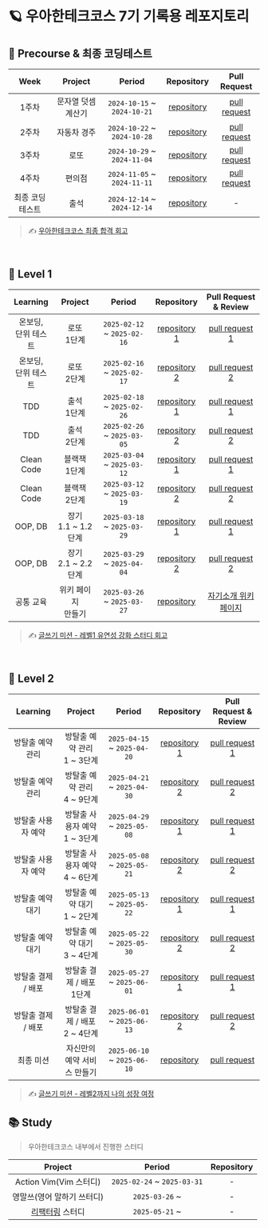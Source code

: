 # 🪐 우아한테크코스 7기 기록용 레포지토리

## 🚀 Precourse & 최종 코딩테스트

|   Week   |  Project   |           Period            |                              Repository                               |                                    Pull Request                                     |
|:--------:|:----------:|:---------------------------:|:---------------------------------------------------------------------:|:-----------------------------------------------------------------------------------:|
|   1주차    | 문자열 덧셈 계산기 | `2024-10-15` ~ `2024-10-21` |  [repository](https://github.com/dye0p/java-calculator-7/tree/dye0p)  | [pull request](https://github.com/woowacourse-precourse/java-calculator-7/pull/553) |
|   2주차    |   자동차 경주   | `2024-10-22` ~` 2024-10-28` |  [repository](https://github.com/dye0p/java-racingcar-7/tree/dye0p)   | [pull request](https://github.com/woowacourse-precourse/java-racingcar-7/pull/205)  |
|   3주차    |     로또     | `2024-10-29` ~ `2024-11-04` |    [repository](https://github.com/dye0p/java-lotto-7/tree/dye0p)     |   [pull request](https://github.com/woowacourse-precourse/java-lotto-7/pull/198)    |
|   4주차    |    편의점     | `2024-11-05` ~ `2024-11-11` | [repository](https://github.com/dye0p/java-convenience-store-7-dye0p) |   [pull request](https://github.com/dye0p/java-convenience-store-7-dye0p/pull/1)    |
| 최종 코딩테스트 |     출석     | `2024-12-14` ~ `2024-12-14` |    [repository](https://github.com/dye0p/java-attendance-7-dye0p)     |                                          -                                          |

> ✍️ [우아한테크코스 최종 합격 회고](https://ehdduq0455.tistory.com/7)

<br/>

## 🚀 Level 1

|     Learning     |       Project       |           Period            |                             Repository                              |                           Pull Request & Review                           |
|:----------------:|:-------------------:|:---------------------------:|:-------------------------------------------------------------------:|:-------------------------------------------------------------------------:|
| 온보딩, <br> 단위 테스트 |     로또 <br> 1단계     | `2025-02-12` ~ `2025-02-16` |   [repository 1](https://github.com/dye0p/java-lotto/tree/step1)    |   [pull request 1](https://github.com/woowacourse/java-lotto/pull/557)    |
| 온보딩,<br> 단위 테스트  |     로또 <br> 2단계     | `2025-02-16` ~ `2025-02-17` |   [repository 2](https://github.com/dye0p/java-lotto/tree/step2)    |   [pull request 2](https://github.com/woowacourse/java-lotto/pull/660)    |
|       TDD        |     출석 <br> 1단계     | `2025-02-18` ~ `2025-02-26` | [repository 1](https://github.com/dye0p/java-attendance/tree/step1) | [pull request 1](https://github.com/woowacourse/java-attendance/pull/71)  |
|       TDD        |     출석 <br> 2단계     | `2025-02-26` ~ `2025-03-05` | [repository 2](https://github.com/dye0p/java-attendance/tree/step2) | [pull request 2](https://github.com/woowacourse/java-attendance/pull/164) |
|    Clean Code    |    블랙잭 <br> 1단계     | `2025-03-04` ~ `2025-03-12` | [repository 1](https://github.com/dye0p/java-blackjack/tree/step1)  | [pull request 1](https://github.com/woowacourse/java-blackjack/pull/836)  |
|    Clean Code    |    블랙잭 <br> 2단계     | `2025-03-12` ~ `2025-03-19` | [repository 2](https://github.com/dye0p/java-blackjack/tree/step2)  | [pull request 2](https://github.com/woowacourse/java-blackjack/pull/901)  |
|     OOP, DB      | 장기 <br> 1.1 ~ 1.2단계 | `2025-03-18` ~ `2025-03-29` |   [repository 1](https://github.com/dye0p/java-janggi/tree/step1)   |   [pull request 1](https://github.com/woowacourse/java-janggi/pull/23)    |
|     OOP, DB      | 장기 <br> 2.1 ~ 2.2단계 | `2025-03-29` ~ `2025-04-04` |   [repository 2](https://github.com/dye0p/java-janggi/tree/step2)   |   [pull request 2](https://github.com/woowacourse/java-janggi/pull/158)   |
|      공통 교육       |   위키 페이지 <br> 만들기   | `2025-03-26` ~ `2025-03-27` |    [repository](https://github.com/dye0p/web-wiki-introduction)     |       [자기소개 위키 페이지](https://dye0p.github.io/web-wiki-introduction/)       |                       

> ✍️ [글쓰기 미션 - 레벨1 유연성 강화 스터디 회고](https://github.com/dye0p/woowa-writing/blob/main/Level1.md)

<br/>

## 🚀 Level 2

|  Learning   |         Project          |           Period            |                                  Repository                                   |                                Pull Request & Review                                |
|:-----------:|:------------------------:|:---------------------------:|:-----------------------------------------------------------------------------:|:-----------------------------------------------------------------------------------:|
|  방탈출 예약 관리  |  방탈출 예약 관리 <br> 1 ~ 3단계  | `2025-04-15` ~ `2025-04-20` |  [repository 1](https://github.com/dye0p/spring-roomescape-admin/tree/step1)  |  [pull request 1](https://github.com/woowacourse/spring-roomescape-admin/pull/247)  |
|  방탈출 예약 관리  |  방탈출 예약 관리 <br> 4 ~ 9단계  | `2025-04-21` ~ `2025-04-30` |  [repository 2](https://github.com/dye0p/spring-roomescape-admin/tree/step2)  |  [pull request 2](https://github.com/woowacourse/spring-roomescape-admin/pull/333)  |
| 방탈출 사용자 예약  | 방탈출 사용자 예약 <br> 1 ~ 3단계  | `2025-04-29` ~ `2025-05-08` | [repository 1](https://github.com/dye0p/spring-roomescape-member/tree/step1)  | [pull request 1](https://github.com/woowacourse/spring-roomescape-member/pull/240)  |
| 방탈출 사용자 예약  | 방탈출 사용자 예약 <br> 4 ~ 6단계  | `2025-05-08` ~ `2025-05-21` | [repository 2](https://github.com/dye0p/spring-roomescape-member/tree/step2)  | [pull request 2](https://github.com/woowacourse/spring-roomescape-member/pull/302)  |
|  방탈출 예약 대기  |  방탈출 예약 대기 <br> 1 ~ 2단계  | `2025-05-13` ~ `2025-05-22` | [repository 1](https://github.com/dye0p/spring-roomescape-waiting/tree/step1) | [pull request 1](https://github.com/woowacourse/spring-roomescape-waiting/pull/234) |
|  방탈출 예약 대기  |  방탈출 예약 대기 <br> 3 ~ 4단계  | `2025-05-22` ~ `2025-05-30` | [repository 2](https://github.com/dye0p/spring-roomescape-waiting/tree/step2) | [pull request 2](https://github.com/woowacourse/spring-roomescape-waiting/pull/311) |
| 방탈출 결제 / 배포 |   방탈출 결제 / 배포 <br> 1단계   | `2025-05-27` ~ `2025-06-01` | [repository 1](https://github.com/dye0p/spring-roomescape-payment/tree/step1) | [pull request 1](https://github.com/woowacourse/spring-roomescape-payment/pull/232) |
| 방탈출 결제 / 배포 | 방탈출 결제 / 배포 <br> 2 ~ 4단계 | `2025-06-01` ~ `2025-06-13` | [repository 2](https://github.com/dye0p/spring-roomescape-payment/tree/step2) | [pull request 2](https://github.com/woowacourse/spring-roomescape-payment/pull/280) |
|    최종 미션    |   자신만의 <br> 예약 서비스 만들기   | `2025-06-10` ~ `2025-06-10` |      [repository](https://github.com/dye0p/lv2-final-mission/tree/dye0p)      |      [pull request](https://github.com/woowacourse/lv2-final-mission/pull/88)       |                       

> ✍️ [글쓰기 미션 - 레벨2까지 나의 성장 여정](https://github.com/woowacourse/woowa-writing/blob/dye0p/Level2.md)

## 📚 Study

> 우아한테크코스 내부에서 진행한 스터디

|                             Project                              |           Period            | Repository |
|:----------------------------------------------------------------:|:---------------------------:|:----------:|
|                       Action Vim(Vim 스터디)                        | `2025-02-24` ~ `2025-03-31` |     -      |
|                         영말쓰(영어 말하기 쓰터디)                          |       `2025-03-26` ~        |     -      |
| [리팩터링](https://product.kyobobook.co.kr/detail/S000001810241) 스터디 |       `2025-05-21` ~        |     -      |


